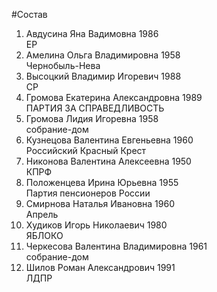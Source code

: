 #Состав
1. Авдусина Яна Вадимовна 1986   
    ЕР
2. Амелина Ольга Владимировна 1958   
    Чернобыль-Нева
3. Высоцкий Владимир Игоревич 1988   
    СР
4. Громова Екатерина Александровна 1989   
    ПАРТИЯ ЗА СПРАВЕДЛИВОСТЬ
5. Громова Лидия Игоревна 1958   
    собрание-дом
6. Кузнецова Валентина Евгеньевна 1960   
    Российский Красный Крест
7. Никонова Валентина Алексеевна 1950   
    КПРФ
8. Положенцева Ирина Юрьевна 1955   
    Партия пенсионеров России
9. Смирнова Наталья Ивановна 1960   
    Апрель
10. Худиков Игорь Николаевич 1980   
    ЯБЛОКО
11. Черкесова Валентина Владимировна 1961   
    собрание-дом
12. Шилов Роман Александрович 1991   
    ЛДПР
